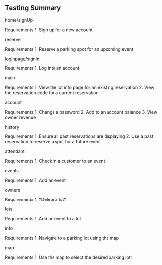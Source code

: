 Testing Summary
-------------------------------



home/signUp

Requirements
	1. Sign up for a new account

reserve

Requirements
	1. Reserve a parking spot for an upcoming event

loginpage/signIn

Requirements
	1. Log into an account

main

Requirements
	1. View the lot info page for an existing reservation
	2. View the reservation code for a current reservation

account

Requirements
	1. Change a password
	2. Add to an account balance
	3. View owner revenue

history

Requirements
	1. Ensure all past reservations are displaying
	2. Use a past reservation to reserve a spot for a future event

attendant

Requirements
	1. Check in a customer to an event

events

Requirements
	1. Add an event

owners

Requirements
	1. ?Delete a lot?

lots

Requirements
	1. Add an event to a lot

info

Requirements
	1. Navigate to a parking lot using the map

map

Requirements
	1. Use the map to select the desired parking lotr

